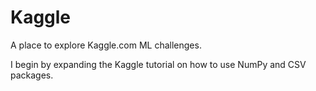 # Kaggle

A place to explore Kaggle.com ML challenges.

I begin by expanding the Kaggle tutorial on how to use NumPy and CSV packages. 
